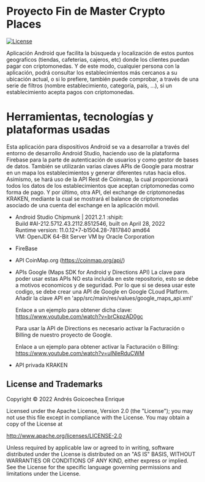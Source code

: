 # Proyecto Fin de Master Crypto Places
[![License](https://img.shields.io/badge/License-Apache%202.0-blue.svg)](https://opensource.org/licenses/Apache-2.0)

Aplicación Android que facilita la búsqueda y localización de estos puntos geograficos (tiendas, cafeterias, cajeros, etc) donde los clientes puedan pagar con criptomonedas. Y de este modo, cualquier persona con la aplicación, podrá consultar los establecimientos más cercanos a su ubicación actual, o si lo prefiere, también puede comprobar, a través de una serie de filtros (nombre establecimiento, categoría, país, …), si un establecimiento acepta pagos con criptomonedas.


# Herramientas, tecnologías y plataformas usadas
Esta aplicación para dispositivos Android se va a desarrollar a través del entorno de desarrollo Android Studio, haciendo uso de la plataforma Firebase para la parte de autenticación de usuarios y como gestor de bases de datos. También se utilizarán varias claves APIs de Google para mostrar en un mapa los establecimientos y generar diferentes rutas hacia ellos. Asimismo, se hará uso de la API Rest de Coinmap, la cual proporcionará todos los datos de los establecimientos que aceptan criptomonedas como forma de pago. Y por último, otra API, del exchange de criptomonedas KRAKEN, mediante la cual se mostrará el balance de criptomonedas asociado de una cuenta del exchange en la aplicación móvil.

- Android Studio Chipmunk | 2021.2.1 :shipit:  
  Build #AI-212.5712.43.2112.8512546, built on April 28, 2022  
  Runtime version: 11.0.12+7-b1504.28-7817840 amd64  
  VM: OpenJDK 64-Bit Server VM by Oracle Corporation  
  
- FireBase

- API CoinMap.org (https://coinmap.org/api/)

- APIs Google (Maps SDK for Android y Directions API)
  La clave para poder usar estas APIs NO esta incluida en este repositorio, esto se debe a motivos economicos y de seguridad.
  Por lo que si se desea usar este codigo, se debe crear una API de Google en Google CLoud Platform.  
  Añadir la clave API en 'app/src/main/res/values/google_maps_api.xml'
  
  Enlace a un ejemplo para obtener dicha clave:
  https://www.youtube.com/watch?v=brCkpzAD0gc
  
  Para usar la API de Directions es necesario activar la Facturación o Billing de nuestro proyecto de Google.
  
  Enlace a un ejemplo para obtener activar la Facturación o Billing:
  https://www.youtube.com/watch?v=uINleRduCWM
  

- API privada KRAKEN 

## License and Trademarks

Copyright © 2022 Andrés Goicoechea Enrique

Licensed under the Apache License, Version 2.0 (the "License");
   you may not use this file except in compliance with the License.
   You may obtain a copy of the License at

   http://www.apache.org/licenses/LICENSE-2.0

   Unless required by applicable law or agreed to in writing, software
   distributed under the License is distributed on an "AS IS" BASIS,
   WITHOUT WARRANTIES OR CONDITIONS OF ANY KIND, either express or implied.
   See the License for the specific language governing permissions and
   limitations under the License.
